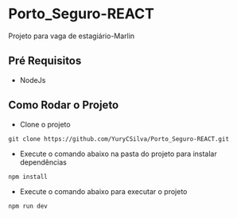 # Porto_Seguro-REACT
Projeto para vaga de estagiário-Marlin

## Pré Requisitos 
- NodeJs

## Como Rodar o Projeto
- Clone o projeto 
``` 
git clone https://github.com/YuryCSilva/Porto_Seguro-REACT.git
```

- Execute o comando abaixo na pasta do projeto para instalar dependências
``` 
npm install 
```

- Execute o comando abaixo para executar o projeto
``` 
npm run dev 
```
